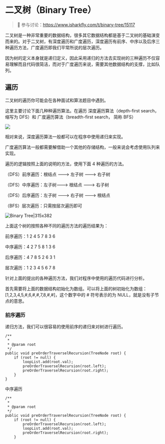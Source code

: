 # 二叉树（Binary Tree）

> 🔔 参与讨论：https://www.isharkfly.com/t/binary-tree/15117

二叉树是一种非常重要的数据结构，很多其它数据结构都是基于二叉树的基础演变而来的。对于二叉树，有深度遍历和广度遍历，深度遍历有前序、中序以及后序三种遍历方法，广度遍历即我们平常所说的层次遍历。

因为树的定义本身就是递归定义，因此采用递归的方法去实现树的三种遍历不仅容易理解而且代码很简洁，而对于广度遍历来说，需要其他数据结构的支撑，比如队列。

## 遍历

二叉树的遍历你可能会在各种面试和算法题目中遇到。

这里主要讨论下面几种种遍历算法。在遍历 深度遍历算法（depth-first search，缩写为 DFS）和 广度遍历算法（breadth-first search，
简称 BFS）

![](https://cdn.isharkfly.com/com-isharkfly-www/discourse-uploads/optimized/2X/1/161b298a34e240715891424bdd3c309caff9fc27_2_690x287.png)

相对来说，深度遍历算法一般都可以在程序中使用递归来实现。

广度遍历算法一般都需要解借助一个其他的存储结构，一般来说会考虑使用队列来实现。

遍历的逻辑按照上面的说明的方法，使用下面 4 种遍历的方法。

（DFS）前序遍历：根结点 ---> 左子树 ---> 右子树

（DFS）中序遍历：左子树---> 根结点 ---> 右子树

（DFS）后序遍历：左子树 ---> 右子树 ---> 根结点

（BFS）层次遍历：只需按层次遍历即可

![Binary Tree|315x382](https://cdn.isharkfly.com/com-isharkfly-www/discourse-uploads/original/2X/5/5ae8b78a4854a5134f60cb6e9e855dc19a1ef114.png)

上面这个树的按照各种不同的遍历方法的遍历结果为：

前序遍历：1 2 4 5 7 8 3 6

中序遍历：4 2 7 5 8 1 3 6

后序遍历：4 7 8 5 2 6 3 1

层次遍历：1 2 3 4 5 6 7 8

针对上面的提出的各种遍历方法，我们对程序中使用的遍历代码进行分析。

首先需要将上面的数据结构初始化为数组。可以将上面的树初始化为数组：[1,2,3,4,5,#,6,#,#,7,8,#,#]，这个数字中的 # 符号表示的为
NULL，就是没有子节点的意思。

### 前序遍历

递归方法，我们可以很容易的使用前序的递归来对树进行遍历。

```
/**
 *
 * @param root
 */
public void preOrderTraverselRecursion(TreeNode root) {
    if (root != null) {
        loopList.add(root.val);
        preOrderTraverselRecursion(root.left);
        preOrderTraverselRecursion(root.right);
    }
}
```

中序遍历

```
/**
 *
 * @param root
 */
public void preOrderTraverselRecursion(TreeNode root) {
    if (root != null) {
        preOrderTraverselRecursion(root.left);
        loopList.add(root.val);
        preOrderTraverselRecursion(root.right);
    }
```